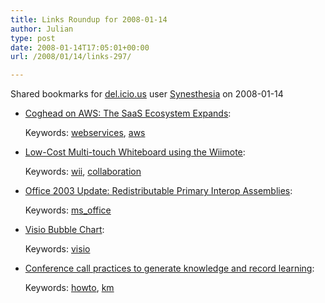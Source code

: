 ```yaml
---
title: Links Roundup for 2008-01-14
author: Julian
type: post
date: 2008-01-14T17:05:01+00:00
url: /2008/01/14/links-297/

---
```

Shared bookmarks for [del.icio.us][1] user  [Synesthesia][2] on 2008-01-14

  * [Coghead on AWS: The SaaS Ecosystem Expands][3]:
  
       
    Keywords: [webservices][4], [aws][5]
  * [Low-Cost Multi-touch Whiteboard using the Wiimote][6]:
  
       
    Keywords: [wii][7], [collaboration][8]
  * [Office 2003 Update: Redistributable Primary Interop Assemblies][9]:
  
       
    Keywords: [ms_office][10]
  * [Visio Bubble Chart][11]:
  
       
    Keywords: [visio][12]
  * [Conference call practices to generate knowledge and record learning][13]:
  
       
    Keywords: [howto][14], [km][15]

 [1]: http://del.icio.us/
 [2]: http://del.icio.us/synesthesia
 [3]: http://gigaom.com/2008/01/14/coghead-on-aws-the-saas-ecosystem-expands "http://gigaom.com/2008/01/14/coghead-on-aws-the-saas-ecosystem-expands"
 [4]: http://del.icio.us/synesthesia/webservices
 [5]: http://del.icio.us/synesthesia/aws
 [6]: http://www.youtube.com/watch?v=5s5EvhHy7eQ "http://www.youtube.com/watch?v=5s5EvhHy7eQ"
 [7]: http://del.icio.us/synesthesia/wii
 [8]: http://del.icio.us/synesthesia/collaboration
 [9]: http://www.microsoft.com/downloads/details.aspx?FamilyId=3C9A983A-AC14-4125-8BA0-D36D67E0F4AD&displaylang=en "http://www.microsoft.com/downloads/details.aspx?FamilyId=3C9A983A-AC14-4125-8BA0-D36D67E0F4AD&displaylang=en"
 [10]: http://del.icio.us/synesthesia/ms_office
 [11]: http://www.gotdotnet.com/Community/UserSamples/Details.aspx?SampleGuid=4CA1B58D-BA62-4C73-8E45-CCE759FE8828 "http://www.gotdotnet.com/Community/UserSamples/Details.aspx?SampleGuid=4CA1B58D-BA62-4C73-8E45-CCE759FE8828"
 [12]: http://del.icio.us/synesthesia/visio
 [13]: http://www.learningalliances.net/index.php/resources/conference-call-practices "http://www.learningalliances.net/index.php/resources/conference-call-practices"
 [14]: http://del.icio.us/synesthesia/howto
 [15]: http://del.icio.us/synesthesia/km